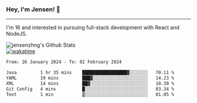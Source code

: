 ### Hey, I'm Jensen! 👋

---

I'm 16 and interested in pursuing full-stack development with React and NodeJS.

![jensenzhng's Github Stats](https://github-readme-stats.vercel.app/api?username=jensenzhng&theme=dark&show_icons=true&count_private=true)
<br />
[![wakatime](https://wakatime.com/badge/user/cbfc263d-3611-4e36-8278-8fad45fe3f62.svg)](https://wakatime.com/@cbfc263d-3611-4e36-8278-8fad45fe3f62)

<!--START_SECTION:waka-->

```txt
From: 26 January 2024 - To: 02 February 2024

Java         1 hr 35 mins    █████████████████▓░░░░░░░   70.11 %
YAML         19 mins         ███▓░░░░░░░░░░░░░░░░░░░░░   14.23 %
XML          14 mins         ██▓░░░░░░░░░░░░░░░░░░░░░░   10.39 %
Git Config   4 mins          █░░░░░░░░░░░░░░░░░░░░░░░░   03.34 %
Text         1 min           ▒░░░░░░░░░░░░░░░░░░░░░░░░   01.05 %
```

<!--END_SECTION:waka-->

